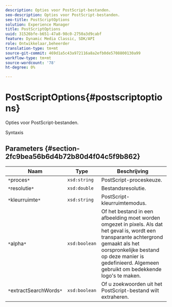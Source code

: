 ```yaml
---
description: Opties voor PostScript-bestanden.
seo-description: Opties voor PostScript-bestanden.
seo-title: PostScriptOptions
solution: Experience Manager
title: PostScriptOptions
uuid: 31526bfe-b651-47a8-98c0-2750a3d9cabf
feature: Dynamic Media Classic, SDK/API
role: Ontwikkelaar,beheerder
translation-type: tm+mt
source-git-commit: 469d1a5c43a972116a8a2efb0de5708800130a99
workflow-type: tm+mt
source-wordcount: '78'
ht-degree: 0%

---
```



# PostScriptOptions{#postscriptoptions}

Opties voor PostScript-bestanden.

Syntaxis

## Parameters {#section-2fc9bea56b6d4b72b80d4f04c5f9b862}

| Naam | Type | Beschrijving |
|---|---|---|
| `*`proces`*` | `xsd:string` | PostScript-proceskeuze. |
| `*`resolutie`*` | `xsd:double` | Bestandsresolutie. |
| `*`kleurruimte`*` | `xsd:string` | PostScript-kleurruimtemodus. |
| `*`alpha`*` | `xsd:boolean` | Of het bestand in een afbeelding moet worden omgezet in pixels. Als dat het geval is, wordt een transparante achtergrond gemaakt als het oorspronkelijke bestand op deze manier is gedefinieerd. Algemeen gebruikt om bedekkende logo&#39;s te maken. |
| `*`extractSearchWords`*` | `xsd:boolean` | Of u zoekwoorden uit het PostScript-bestand wilt extraheren. |

